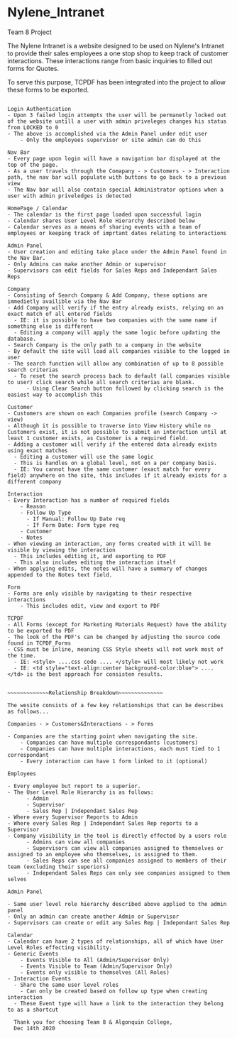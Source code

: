 # Nylene_Intranet
Team 8 Project

The Nylene Intranet is a website designed to be used on Nylene's Intranet to provide their sales employees a one stop shop to keep track of customer interactions.
These interactions range from basic inquiries to filled out forms for Quotes.

To serve this purpose, TCPDF has been integrated into the project to allow these forms to be exported.

~~~~~~~~~~~~Core Components~~~~~~~~~~~~~~~~~

Login Authentication
- Upon 3 failed login attempts the user will be permanetly locked out of the website untill a user with admin priveleges changes his status from LOCKED to 0
- The above is accomplished via the Admin Panel under edit user
    - Only the employees supervisor or site admin can do this

Nav Bar
- Every page upon login will have a navigation bar displayed at the top of the page.
- As a user travels through the Comapany - > Customers - > Interaction path, the nav bar will populate with buttons to go back to a previous view
- The Nav bar will also contain special Administrator options when a user with admin priveledges is detected

HomePage / Calendar
- The calendar is the first page loaded upon successful login
- Calendar shares User Level Role Hierarchy described below
- Calendar serves as a means of sharing events with a team of employees or keeping track of imprtant dates relating to interactions

Admin Panel
- User creation and editing take place under the Admin Panel found in the Nav Bar.
- Only Admins can make another Admin or supervisor
- Supervisors can edit fields for Sales Reps and Independant Sales Reps

Company
- Consisting of Search Company & Add Company, these options are immedietly availible via the Nav Bar
- Add Company will verify if the entry already exists, relying on an exact match of all entered fields
  - IE: it is possible to have two companies with the same name if something else is different
  - Editing a company will apply the same logic before updating the database.
- Search Company is the only path to a company in the website
- By default the site will load all companies visible to the logged in user
- The search function will allow any combination of up to 8 possible search criterias
  - To reset the search process back to default (all companies visible to user) click search while all search criterias are blank.
      - Using Clear Search button followed by clicking search is the easiest way to accomplish this
 
Customer
- Customers are shown on each Companies profile (search Company -> view)
- Although it is possible to traverse into View History while no Customers exist, it is not possible to submit an interaction until at least 1 customer exists, as Customer is a required field.
- Adding a customer will verify if the entered data already exists using exact matches
  - Editing a customer will use the same logic
  - This is handles on a global level, not on a per company basis.
  - IE: You cannot have the same customer (exact match for every field) anywhere on the site, this includes if it already exists for a different company
  
Interaction
- Every Interaction has a number of required fields
    - Reason
    - Follow Up Type
      - If Manual: Follow Up Date req
      - If Form Date: Form type req
    - Customer
    - Notes
- When viewing an interaction, any forms created with it will be visible by viewing the interaction
  - This includes editing it, and exporting to PDF
  - This also includes editing the interaction itself
- When applying edits, the notes will have a summary of changes appended to the Notes text field.

Form
- Forms are only visible by navigating to their respective interactions
    - This includes edit, view and export to PDF
      
TCPDF
- All Forms (except for Marketing Materials Request) have the ability to be exported to PDF
- The look of the PDF's can be changed by adjusting the source code found in TCPDF_Forms
- CSS must be inline, meaning CSS Style sheets will not work most of the time.
  - IE: <style> ....css code .... </style> will most likely not work
  - IE: <td style="text-align:center background-color:blue"> .... </td> is the best approach for consisten results.
  

~~~~~~~~~~~~~Relationship Breakdown~~~~~~~~~~~~~~

The wesite consists of a few key relationships that can be describes as follows...

Companies - > Customers&Interactions - > Forms

- Companies are the starting point when navigating the site.
    - Companies can have multiple correspondants (customers)
    - Companies can have multiple interactions, each must tied to 1 correspondant
    - Every interaction can have 1 form linked to it (optional)
    
Employees

- Every employee but report to a superior.
- The User Level Role Hierarchy is as follows:
      - Admin
      - Supervisor
      - Sales Rep | Independant Sales Rep
- Where every Supervisor Reports to Admin
- Where every Sales Rep | Independant Sales Rep reports to a Supervisor
- Company visibility in the tool is directly effected by a users role
      - Admins can view all companies
      - Supervisors can view all companies assigned to themselves or assigned to an employee who themselves, is assigned to them.
      - Sales Reps can see all companies assigned to members of their team (excluding their superiors)
      - Independant Sales Reps can only see companies assigned to them selves
      
Admin Panel

- Same user level role hierarchy described above applied to the admin panel
- Only an admin can create another Admin or Supervisor
- Supervisors can create or edit any Sales Rep | Independant Sales Rep
  
Calendar
- Calendar can have 2 types of relationships, all of which have User Level Roles effecting visibility.
- Generic Events
    - Events Visible to All (Admin/Supervisor Only)
    - Events Visible to Team (Admin/Supervisor Only)
    - Events only visible to themselves (All Roles)
- Interaction Events
  - Share the same user level roles
    - Can only be created based on follow up type when creating interaction
  - These Event type will have a link to the interaction they belong to as a shortcut
  
  Thank you for choosing Team 8 & Algonquin College,
  Dec 14th 2020
